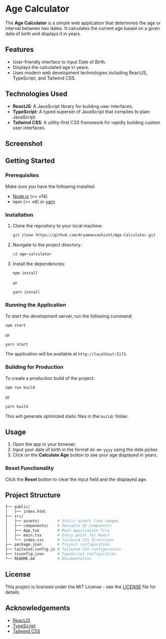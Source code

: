 # Age Calculator

The **Age Calculator** is a simple web application that determines the age or interval between two dates. It calculates the current age based on a given date of birth and displays it in years.

## Features
- User-friendly interface to input Date of Birth.
- Displays the calculated age in years.
- Uses modern web development technologies including ReactJS, TypeScript, and Tailwind CSS.

## Technologies Used
- **ReactJS**: A JavaScript library for building user interfaces.
- **TypeScript**: A typed superset of JavaScript that compiles to plain JavaScript.
- **Tailwind CSS**: A utility-first CSS framework for rapidly building custom user interfaces.

## Screenshot


## Getting Started

### Prerequisites
Make sure you have the following installed:
- [Node.js](https://nodejs.org/) (>= v14)
- npm (>= v6) or [yarn](https://yarnpkg.com/)

### Installation

1. Clone the repository to your local machine:

   ```bash
   git clone https://github.com/Aryamanvashisht/Age-Calculator.git
   ```

2. Navigate to the project directory:

   ```bash
   cd age-calculator
   ```

3. Install the dependencies:

   ```bash
   npm install
   ```

   or

   ```bash
   yarn install
   ```

### Running the Application

To start the development server, run the following command:

```bash
npm start
```

or

```bash
yarn start
```

The application will be available at `http://localhost:5173`.

### Building for Production

To create a production build of the project:

```bash
npm run build
```

or

```bash
yarn build
```

This will generate optimized static files in the `build/` folder.

## Usage

1. Open the app in your browser.
2. Input your date of birth in the format `dd-mm-yyyy` using the date picker.
3. Click on the **Calculate Age** button to see your age displayed in years.

### Reset Functionality

Click the **Reset** button to clear the input field and the displayed age.

## Project Structure

```bash
├── public/
│   ├── index.html
├── src/
│   ├── assets/        # Static assets like images
│   ├── components/    # Reusable UI components
│   ├── App.tsx        # Main application file
│   ├── main.tsx       # Entry point for React
│   └── index.css      # Tailwind CSS directives
├── package.json       # Project configuration
├── tailwind.config.js # Tailwind CSS configuration
├── tsconfig.json      # TypeScript configuration
└── README.md          # Documentation
```

## License

This project is licensed under the MIT License - see the [LICENSE](LICENSE) file for details.

## Acknowledgements
- [ReactJS](https://reactjs.org/)
- [TypeScript](https://www.typescriptlang.org/)
- [Tailwind CSS](https://tailwindcss.com/)